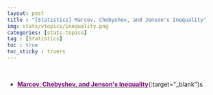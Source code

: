 ```yaml
---
layout: post
title : "[Statistics] Marcov, Chebyshev, and Jenson's Inequality"
img: stats/vtopics/inequality.png
categories: [stats-topics] 
tag : [Statistics]
toc : true
toc_sticky : truers
---
```


<br>

- [<span style="color:purple">**Marcov, Chebyshev, and Jenson's Inequality**</span>](https://drive.google.com/file/d/1W-fPTb9G0Ah5kUslnDvk1k11e3P2_xal/view?usp=share_link){:target="_blank"}s




